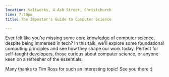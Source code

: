 ```yaml
---
location: Saltworks, 4 Ash Street, Christchurch
time: 7:30pm
title: The Imposter's Guide to Computer Science

---
```


Ever felt like you’re missing some core knowledge of computer science, despite being immersed in tech? In this talk, we'll explore some foundational computing principles and see how they shape our work today. Perfect for self-taught developers, those curious about computer science, or anyone keen on a refresher of the essentials.

Many thanks to Tim Ross for such an interesting topic! See you there :)
